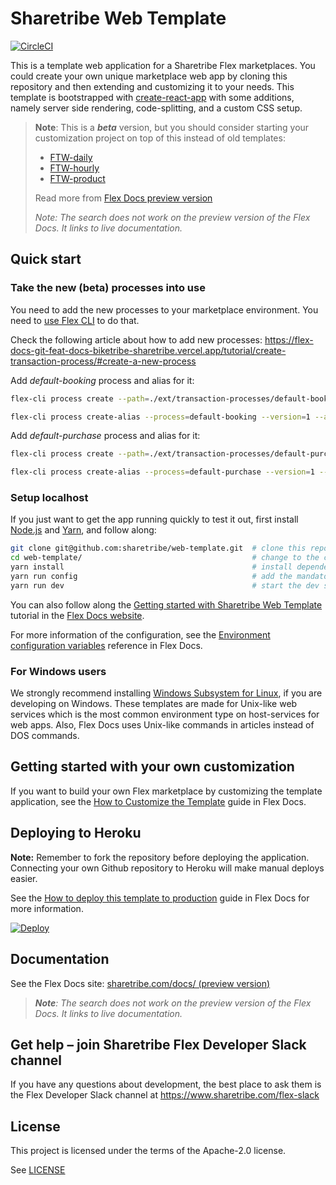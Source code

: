 # Sharetribe Web Template

[![CircleCI](https://circleci.com/gh/sharetribe/web-template.svg?style=svg)](https://circleci.com/gh/sharetribe/web-template)

This is a template web application for a Sharetribe Flex marketplaces. You could create your own
unique marketplace web app by cloning this repository and then extending and customizing it to your
needs. This template is bootstrapped with
[create-react-app](https://github.com/facebookincubator/create-react-app) with some additions,
namely server side rendering, code-splitting, and a custom CSS setup.

> **Note**: This is a _**beta**_ version, but you should consider starting your customization
> project on top of this instead of old templates:
>
> - [FTW-daily](https://github.com/sharetribe/ftw-daily)
> - [FTW-hourly](https://github.com/sharetribe/ftw-hourly)
> - [FTW-product](https://github.com/sharetribe/ftw-hourly)
>
> Read more from
> [Flex Docs preview version](https://flex-docs-git-feat-docs-biketribe-sharetribe.vercel.app/ftw/sharetribe-web-template/)
>
> _Note: The search does not work on the preview version of the Flex Docs. It links to live
> documentation._

## Quick start

### Take the new (beta) processes into use

You need to add the new processes to your marketplace environment. You need to
[use Flex CLI](https://flex-docs-git-feat-docs-biketribe-sharetribe.vercel.app/introduction/getting-started-with-flex-cli/)
to do that.

Check the following article about how to add new processes:
https://flex-docs-git-feat-docs-biketribe-sharetribe.vercel.app/tutorial/create-transaction-process/#create-a-new-process

Add _default-booking_ process and alias for it:

```sh
flex-cli process create --path=./ext/transaction-processes/default-booking --process=default-booking --marketplace=yourmarketplaceident-test

flex-cli process create-alias --process=default-booking --version=1 --alias=release-1 --marketplace=yourmarketplaceident-test
```

Add _default-purchase_ process and alias for it:

```sh
flex-cli process create --path=./ext/transaction-processes/default-purchase --process=default-purchase --marketplace=yourmarketplaceident-test

flex-cli process create-alias --process=default-purchase --version=1 --alias=release-1 --marketplace=yourmarketplaceident-test
```

### Setup localhost

If you just want to get the app running quickly to test it out, first install
[Node.js](https://nodejs.org/) and [Yarn](https://yarnpkg.com/), and follow along:

```sh
git clone git@github.com:sharetribe/web-template.git  # clone this repository
cd web-template/                                      # change to the cloned directory
yarn install                                          # install dependencies
yarn run config                                       # add the mandatory env vars to your local config
yarn run dev                                          # start the dev server, this will open a browser in localhost:3000
```

You can also follow along the
[Getting started with Sharetribe Web Template](https://flex-docs-git-feat-docs-biketribe-sharetribe.vercel.app/introduction/getting-started-with-web-template/)
tutorial in the
[Flex Docs website](https://flex-docs-git-feat-docs-biketribe-sharetribe.vercel.app).

For more information of the configuration, see the
[Environment configuration variables](https://flex-docs-git-feat-docs-biketribe-sharetribe.vercel.app/ftw/ftw-env/)
reference in Flex Docs.

### For Windows users

We strongly recommend installing
[Windows Subsystem for Linux](https://docs.microsoft.com/en-us/windows/wsl/about), if you are
developing on Windows. These templates are made for Unix-like web services which is the most common
environment type on host-services for web apps. Also, Flex Docs uses Unix-like commands in articles
instead of DOS commands.

## Getting started with your own customization

If you want to build your own Flex marketplace by customizing the template application, see the
[How to Customize the Template](https://www.sharetribe.com/docs/guides/how-to-customize-ftw/) guide
in Flex Docs.

## Deploying to Heroku

**Note:** Remember to fork the repository before deploying the application. Connecting your own
Github repository to Heroku will make manual deploys easier.

See the
[How to deploy this template to production](https://flex-docs-git-feat-docs-biketribe-sharetribe.vercel.app/ftw/how-to-deploy-ftw-to-production/)
guide in Flex Docs for more information.

[![Deploy](https://www.herokucdn.com/deploy/button.svg)](https://heroku.com/deploy)

## Documentation

See the Flex Docs site:
[sharetribe.com/docs/ (preview version)](https://flex-docs-git-feat-docs-biketribe-sharetribe.vercel.app)

> _**Note**: The search does not work on the preview version of the Flex Docs. It links to live
> documentation._

## Get help – join Sharetribe Flex Developer Slack channel

If you have any questions about development, the best place to ask them is the Flex Developer Slack
channel at https://www.sharetribe.com/flex-slack

## License

This project is licensed under the terms of the Apache-2.0 license.

See [LICENSE](LICENSE)
